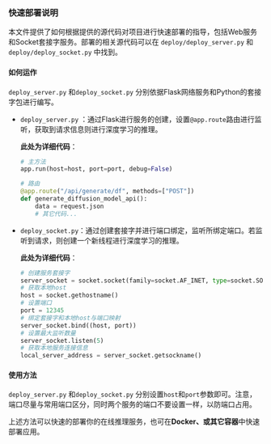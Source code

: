 ### 快速部署说明

本文件提供了如何根据提供的源代码对项目进行快速部署的指导，包括Web服务和Socket套接字服务。部署的相关源代码可以在 `deploy/deploy_server.py` 和`deploy/deploy_socket.py` 中找到。

#### 如何运作

`deploy_server.py` 和`deploy_socket.py` 分别依据Flask网络服务和Python的套接字包进行编写。

- `deploy_server.py` ：通过Flask进行服务的创建，设置`@app.route`路由进行监听，获取到请求信息则进行深度学习的推理。  

  **此处为详细代码**：

  ```python
  # 主方法
  app.run(host=host, port=port, debug=False)
  
  # 路由
  @app.route("/api/generate/df", methods=["POST"])
  def generate_diffusion_model_api():
      data = request.json
      # 其它代码...
  ```

- `deploy_socket.py`：通过创建套接字并进行端口绑定，监听所绑定端口。若监听到请求，则创建一个新线程进行深度学习的推理。  

  **此处为详细代码**：

  ```python
  # 创建服务套接字
  server_socket = socket.socket(family=socket.AF_INET, type=socket.SOCK_STREAM)
  # 获取本地host
  host = socket.gethostname()
  # 设置端口
  port = 12345
  # 绑定套接字和本地host与端口映射
  server_socket.bind((host, port))
  # 设置最大监听数量
  server_socket.listen(5)
  # 获取本地服务连接信息
  local_server_address = server_socket.getsockname()
  ```


#### 使用方法

`deploy_server.py` 和`deploy_socket.py` 分别设置`host`和`port`参数即可。注意，端口尽量与常用端口区分，同时两个服务的端口不要设置一样，以防端口占用。

上述方法可以快速的部署你的在线推理服务，也可在**Docker、或其它容器**中快速部署应用。
